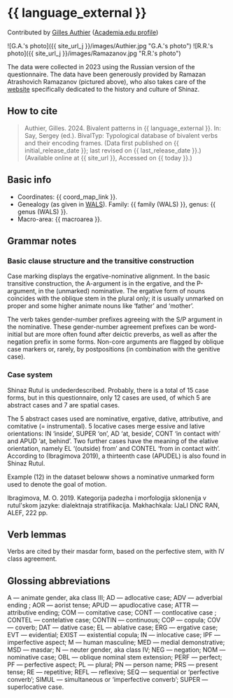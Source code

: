 # {{ language_external }}

Contributed by [Gilles Authier](https://www.ephe.psl.eu/gilles-authier) ([Academia.edu profile](https://ephe.academia.edu/GillesAuthier)) 

![G.A.'s photo]({{ site_url_j }}/images/Authier.jpg "G.A.'s photo")
![R.R.'s photo]({{ site_url_j }}/images/Ramazanov.jpg "R.R.'s photo")

The data were collected in 2023 using the Russian version of the questionnaire. The data have been generously provided by Ramazan Atrashovich Ramazanov (pictured above), who also takes care of the [website](https://www.shinaz.ru/index.html) specifically dedicated to the history and culture of Shinaz. 

## How to cite

> Authier, Gilles. 2024. Bivalent patterns in {{ language_external }}. In: Say, Sergey (ed.). BivalTyp: Typological database of bivalent verbs and their encoding frames. (Data first published on {{ initial_release_date }}; last revised on {{ last_release_date }}.) (Available online at {{ site_url }}, Accessed on {{ today }}.)

## Basic info

- Coordinates: {{ coord_map_link }}.
- Genealogy (as given in [WALS](https://wals.info/)). Family: {{ family (WALS) }}, genus: {{ genus (WALS) }}.
- Macro-area: {{ macroarea }}.

## Grammar notes

### Basic clause structure and the transitive construction

Case marking displays the ergative-nominative alignment. In the basic transitive construction, the A-argument is in the ergative, and the P-argument, in the (unmarked) nominative. The ergative form of nouns coincides with the oblique stem in the plural only; it is usually unmarked on proper and some higher animate nouns like ‘father’ and ‘mother’.

The verb takes gender-number prefixes agreeing with the S/P argument in the nominative. These gender-number agreement prefixes can be word-initial but are more often found after deictic preverbs, as well as after the negation prefix in some forms. Non-core arguments are flagged by oblique case markers or, rarely, by postpositions (in combination with the genitive case).

### Case system

Shinaz Rutul is undederdescribed. Probably, there is a total of 15 case forms, but in this questionnaire, only 12 cases are used, of which 5 are abstract cases and 7 are spatial cases. 

The 5 abstract cases used are nominative, ergative, dative, attributive, and comitative (= instrumental). 
5 locative cases merge essive and lative orientations: IN ‘inside’, SUPER ‘on’, AD ‘at, beside’, CONT ‘in contact with’ and APUD ‘at, behind’. Two further cases have the meaning of the elative orientation, namely EL ‘(outside) from’ and CONTEL ‘from in contact with’. According to (Ibragimova 2019), a thirteenth case (APUDEL) is also found in Shinaz Rutul.

Example (12) in the dataset beloww shows a nominative unmarked form used to denote the goal of motion. 

Ibragimova, M. O. 2019. Kategorija padezha i morfologija sklonenija v rutul'skom jazyke: dialektnaja stratifikacija. Makhachkala: IJaLI DNC RAN, ALEF, 222 pp.

## Verb lemmas

Verbs are cited by their masdar form, based on the perfective stem, with IV class agreement.

## Glossing abbreviations

A — animate gender, aka class III; AD — adlocative case; ADV — adverbial ending ; AOR — aorist tense; APUD — apudlocative case; ATTR — attributive ending; COM — comitative case; CONT — contlocative case ; CONTEL — contelative case; CONTIN — continuous; COP — copula; COV — coverb; DAT — dative case; EL — ablative case; ERG — ergative case; EVT — evidential; EXIST — existential copula; IN — inlocative case; IPF — imperfective aspect; M — human masculine; MED — medial demonstrative; MSD — masdar; N — neuter gender, aka class IV; NEG — negation; NOM — nominative case; OBL — oblique nominal stem extension; PERF — perfect; PF — perfective aspect; PL — plural; PN — person name; PRS — present tense;
RE — repetitive; REFL — reflexive; SEQ — sequential or ‘perfective converb’; SIMUL — simultaneous or ‘imperfective converb’; SUPER — superlocative case.
